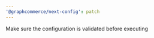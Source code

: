 ```yaml
---
'@graphcommerce/next-config': patch
---
```


Make sure the configuration is validated before executing
